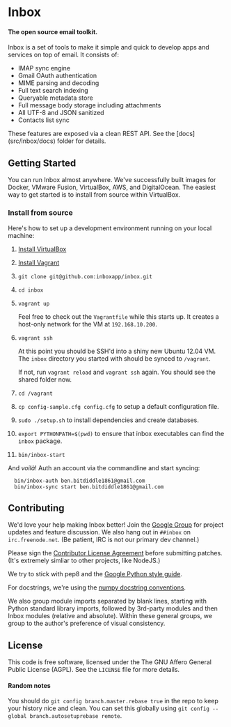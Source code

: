 # Inbox

#### The open source email toolkit.


Inbox is a set of tools to make it simple and quick to develop apps and services on top of email. It consists of:

- IMAP sync engine
- Gmail OAuth authentication
- MIME parsing and decoding
- Full text search indexing
- Queryable metadata store
- Full message body storage including attachments
- All UTF-8 and JSON sanitized
- Contacts list sync

These features are exposed via a clean REST API. See the [docs] (src/inbox/docs) folder for details.


## Getting Started

You can run Inbox almost anywhere. We've successfully built images for Docker, VMware Fusion, VirtualBox, AWS, and DigitalOcean. The easiest way to get started is to install from source within VirtualBox.


### Install from source

Here's how to set up a development environment running on your local machine:

1. [Install VirtualBox](https://www.virtualbox.org/wiki/Downloads)

2. [Install Vagrant](http://www.vagrantup.com/downloads.html)

3. `git clone git@github.com:inboxapp/inbox.git`

4. `cd inbox`

5. `vagrant up`

    Feel free to check out the `Vagrantfile` while this starts up. It creates a host-only network for the VM at `192.168.10.200`.

6. `vagrant ssh`

    At this point you should be SSH'd into a shiny new Ubuntu 12.04 VM. The
    `inbox` directory you started with should be synced to `/vagrant`.

    If not, run `vagrant reload` and `vagrant ssh` again. You should see the
    shared folder now.

7. `cd /vagrant`

8. `cp config-sample.cfg config.cfg` to setup a default configuration file.

9. `sudo ./setup.sh` to install dependencies and create databases.

10. `export PYTHONPATH=$(pwd)` to ensure that inbox executables can find the `inbox` package.

11. `bin/inbox-start`

And _voilà_! Auth an account via the commandline and start syncing:

```
  bin/inbox-auth ben.bitdiddle1861@gmail.com
  bin/inbox-sync start ben.bitdiddle1861@gmail.com
```

## Contributing

We'd love your help making Inbox better! Join the [Google
Group](http://groups.google.com/group/inbox-dev) for project updates and feature
discussion. We also hang out in `##inbox` on `irc.freenode.net`. (Be patient,
IRC is not our primary dev channel.)

Please sign the [Contributor License Agreement](https://www.inboxapp.com/cla.html)
before submitting patches. (It's extremely simliar to other projects, like NodeJS.)

We try to stick with pep8 and the [Google Python style
guide](http://google-styleguide.googlecode.com/svn/trunk/pyguide.html).

For docstrings, we're using the [numpy docstring
conventions](https://github.com/numpy/numpy/blob/master/doc/HOWTO_DOCUMENT.rst.txt).

We also group module imports separated by blank lines, starting with Python
standard library imports, followed by 3rd-party modules and then Inbox modules
(relative and absolute). Within these general groups, we group to the author's
preference of visual consistency.

## License

This code is free software, licensed under the The GNU Affero General Public License (AGPL).
See the `LICENSE` file for more details.

#### Random notes

You should do `git config branch.master.rebase true` in the repo to keep your
history nice and clean. You can set this globally using `git config --global branch.autosetuprebase remote`.
